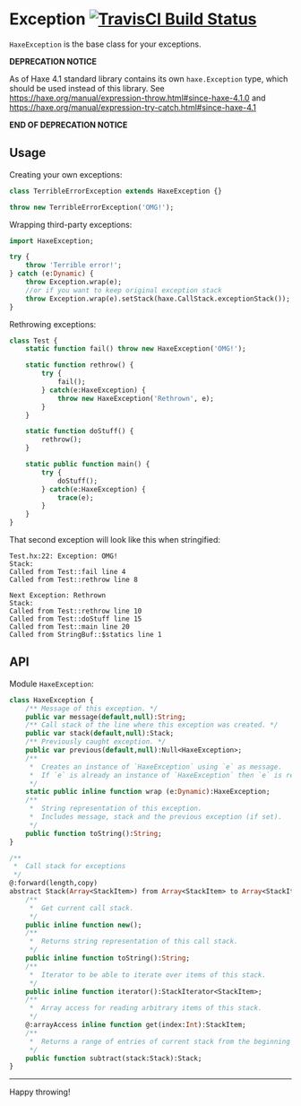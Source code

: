 Exception [![TravisCI Build Status](https://travis-ci.org/RealyUniqueName/Haxe-Exception.svg?branch=master)](https://travis-ci.org/RealyUniqueName/Haxe-Exception)
=========

`HaxeException` is the base class for your exceptions.

**DEPRECATION NOTICE**

As of Haxe 4.1 standard library contains its own `haxe.Exception` type, which should be used instead of this library.
See https://haxe.org/manual/expression-throw.html#since-haxe-4.1.0 and https://haxe.org/manual/expression-try-catch.html#since-haxe-4.1

**END OF DEPRECATION NOTICE**

Usage
--------
Creating your own exceptions:
```haxe
class TerribleErrorException extends HaxeException {}

throw new TerribleErrorException('OMG!');
```
Wrapping third-party exceptions:
```haxe
import HaxeException;

try {
	throw 'Terrible error!';
} catch (e:Dynamic) {
	throw Exception.wrap(e);
	//or if you want to keep original exception stack
	throw Exception.wrap(e).setStack(haxe.CallStack.exceptionStack());
}
```
Rethrowing exceptions:
```haxe
class Test {
	static function fail() throw new HaxeException('OMG!');

	static function rethrow() {
		try {
			fail();
		} catch(e:HaxeException) {
			throw new HaxeException('Rethrown', e);
		}
	}

	static function doStuff() {
		rethrow();
	}

	static public function main() {
		try {
			doStuff();
		} catch(e:HaxeException) {
			trace(e);
		}
	}
}
```
That second exception will look like this when stringified:
```
Test.hx:22: Exception: OMG!
Stack:
Called from Test::fail line 4
Called from Test::rethrow line 8

Next Exception: Rethrown
Stack:
Called from Test::rethrow line 10
Called from Test::doStuff line 15
Called from Test::main line 20
Called from StringBuf::$statics line 1
```

API
-------
Module `HaxeException`:
```haxe
class HaxeException {
	/** Message of this exception. */
	public var message(default,null):String;
	/** Call stack of the line where this exception was created. */
	public var stack(default,null):Stack;
	/** Previously caught exception. */
	public var previous(default,null):Null<HaxeException>;
	/**
	 *  Creates an instance of `HaxeException` using `e` as message.
	 *  If `e` is already an instance of `HaxeException` then `e` is returned as-is.
	 */
	static public inline function wrap (e:Dynamic):HaxeException;
	/**
	 *  String representation of this exception.
	 *  Includes message, stack and the previous exception (if set).
	 */
	public function toString():String;
}

/**
 *  Call stack for exceptions
 */
@:forward(length,copy)
abstract Stack(Array<StackItem>) from Array<StackItem> to Array<StackItem> {
	/**
	 *  Get current call stack.
	 */
	public inline function new();
	/**
	 *  Returns string representation of this call stack.
	 */
	public inline function toString():String;
	/**
	 *  Iterator to be able to iterate over items of this stack.
	 */
	public inline function iterator():StackIterator<StackItem>;
	/**
	 *  Array access for reading arbitrary items of this stack.
	 */
	@:arrayAccess inline function get(index:Int):StackItem;
	/**
	 *  Returns a range of entries of current stack from the beginning to the the common part of this and `stack`.
	 */
	public function subtract(stack:Stack):Stack;
}
```
------
Happy throwing!